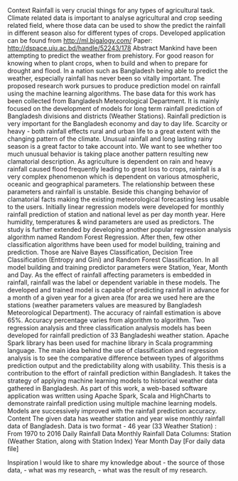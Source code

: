 Context
Rainfall is very crucial things for any types of agricultural task. Climate related data is important to analyse agricultural and crop seeding related field, where those data can be used to show the predict the rainfall in different season also for different types of crops. Developed application can be found from http://ml.bigalogy.com/ Paper: http://dspace.uiu.ac.bd/handle/52243/178
Abstract
Mankind have been attempting to predict the weather from prehistory. For good reason for knowing when to plant crops, when to build and when to prepare for drought and flood. In a nation such as Bangladesh being able to predict the weather, especially rainfall has never been so vitally important. The proposed research work pursues to produce prediction model on rainfall using the machine learning algorithms. The base data for this work has been collected from Bangladesh Meteorological Department. It is mainly focused on the development of models for long term rainfall prediction of Bangladesh divisions and districts (Weather Stations). Rainfall prediction is very important for the Bangladesh economy and day to day life. Scarcity or heavy - both rainfall effects rural and urban life to a great extent with the changing pattern of the climate. Unusual rainfall and long lasting rainy season is a great factor to take account into. We want to see whether too much unusual behavior is taking place another pattern resulting new clamatorial description. As agriculture is dependent on rain and heavy rainfall caused flood frequently leading to great loss to crops, rainfall is a very complex phenomenon which is dependent on various atmospheric, oceanic and geographical parameters. The relationship between these parameters and rainfall is unstable. Beside this changing behavior of clamatorial facts making the existing meteorological forecasting less usable to the users. 
Initially linear regression models were developed for monthly rainfall prediction of station and national level as per day month year. Here humidity, temperatures & wind parameters are used as predictors. The study is further extended by developing another popular regression analysis algorithm named Random Forest Regression. After then, few other classification algorithms have been used for model building, training and prediction. Those are Naive Bayes Classification, Decision Tree Classification (Entropy and Gini) and Random Forest Classification. In all model building and training predictor parameters were Station, Year, Month and Day. As the effect of rainfall affecting parameters is embedded in rainfall, rainfall was the label or dependent variable in these models. The developed and trained model is capable of predicting rainfall in advance for a month of a given year for a given area (for area we used here are the stations (weather parameters values are measured by Bangladesh Meteorological Department). The accuracy of rainfall estimation is above 65%. Accuracy percentage varies from algorithm to algorithm. 
Two regression analysis and three classification analysis models has been developed for rainfall prediction of 33 Bangladeshi weather station. Apache Spark library has been used for machine library in Scala programming language. The main idea behind the use of classification and regression analysis is to see the comparative difference between types of algorithms prediction output and the predictability along with usability. 
This thesis is a contribution to the effort of rainfall prediction within Bangladesh. It takes the strategy of applying machine learning models to historical weather data gathered in Bangladesh. As part of this work, a web-based software application was written using Apache Spark, Scala and HighCharts to demonstrate rainfall prediction using multiple machine learning models. Models are successively improved with the rainfall prediction accuracy. 
Content
The given data has weather station and year wise monthly rainfall data of Bangladesh.
Data is two format - 46 year (33 Weather Station) : From 1970 to 2016 
Daily Rainfall Data 
Monthly Rainfall Data
Columns: 
Station (Weather Station, along with Station Index)
Year
Month
Day [For daily data file]

Inspiration
I would like to share my knowledge about - the source of those data, - what was my research, - what was the result of my research.

